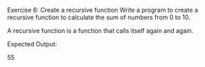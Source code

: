 Exercise 6: Create a recursive function
Write a program to create a recursive function to calculate the sum of numbers from 0 to 10.

A recursive function is a function that calls itself again and again.

Expected Output:

55
